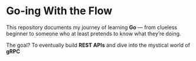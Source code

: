 # Go-ing With the Flow

This repository documents my journey of learning **Go** — from clueless beginner to someone who at least pretends to know what they’re doing.  

The goal? To eventually build **REST APIs** and dive into the mystical world of **gRPC**



